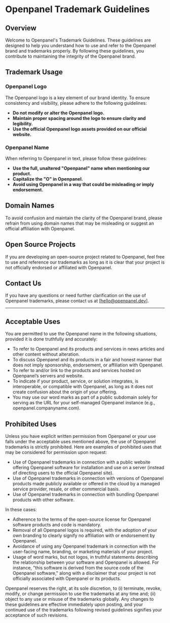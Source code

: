 # Openpanel Trademark Guidelines

## Overview

Welcome to Openpanel's Trademark Guidelines. These guidelines are designed to help you understand how to use and refer to the Openpanel brand and trademarks properly. By following these guidelines, you contribute to maintaining the integrity of the Openpanel brand.

## Trademark Usage

### Openpanel Logo

The Openpanel logo is a key element of our brand identity. To ensure consistency and visibility, please adhere to the following guidelines:

- **Do not modify or alter the Openpanel logo.**
- **Maintain proper spacing around the logo to ensure clarity and legibility.**
- **Use the official Openpanel logo assets provided on our official website.**

### Openpanel Name

When referring to Openpanel in text, please follow these guidelines:

- **Use the full, unaltered "Openpanel" name when mentioning our product.**
- **Capitalize the "O" in Openpanel.**
- **Avoid using Openpanel in a way that could be misleading or imply endorsement.**

## Domain Names

To avoid confusion and maintain the clarity of the Openpanel brand, please refrain from using domain names that may be misleading or suggest an official affiliation with Openpanel.

## Open Source Projects

If you are developing an open-source project related to Openpanel, feel free to use and reference our trademarks as long as it is clear that your project is not officially endorsed or affiliated with Openpanel.

## Contact Us

If you have any questions or need further clarification on the use of Openpanel trademarks, please contact us at [hello@openpanel.dev].

---

## Acceptable Uses

You are permitted to use the Openpanel name in the following situations, provided it is done truthfully and accurately:

- To refer to Openpanel and its products and services in news articles and other content without alteration.
- To discuss Openpanel and its products in a fair and honest manner that does not imply sponsorship, endorsement, or affiliation with Openpanel.
- To refer to and/or link to the products and services hosted on Openpanel’s servers and website.
- To indicate if your product, service, or solution integrates, is interoperable, or compatible with Openpanel, as long as it does not create confusion about the origin of your offering.
- You may use our word marks as part of a public subdomain solely for serving as the URL for your self-managed Openpanel instance (e.g., openpanel.companyname.com).

## Prohibited Uses

Unless you have explicit written permission from Openpanel or your use falls under the acceptable uses mentioned above, the use of Openpanel trademarks is strictly prohibited. Here are examples of prohibited uses that may be considered for permission upon request:

- Use of Openpanel trademarks in connection with a public website offering Openpanel software for installation and use on a server (instead of directing users to the official Openpanel site).
- Use of Openpanel trademarks in connection with versions of Openpanel products made publicly available or offered in the cloud by a managed service provider, resale, or other commercial basis.
- Use of Openpanel trademarks in connection with bundling Openpanel products with other software.

In these cases:

- Adherence to the terms of the open-source license for Openpanel software products and code is mandatory.
- Removal of all Openpanel logos is required, with the adoption of your own branding to clearly signify no affiliation with or endorsement by Openpanel.
- Avoidance of using any Openpanel trademark in connection with the user-facing name, branding, or marketing materials of your project.
- Usage of word marks, but not logos, in truthful statements describing the relationship between your software and Openpanel is allowed. For instance, "this software is derived from the source code of the Openpanel software," along with a disclaimer that your project is not officially associated with Openpanel or its products.

Openpanel reserves the right, at its sole discretion, to (i) terminate, revoke, modify, or change permission to use the trademarks at any time and; (ii) object to any use or misuse of the trademarks globally. Any changes to these guidelines are effective immediately upon posting, and your continued use of the trademarks following revised guidelines signifies your acceptance of such revisions.
